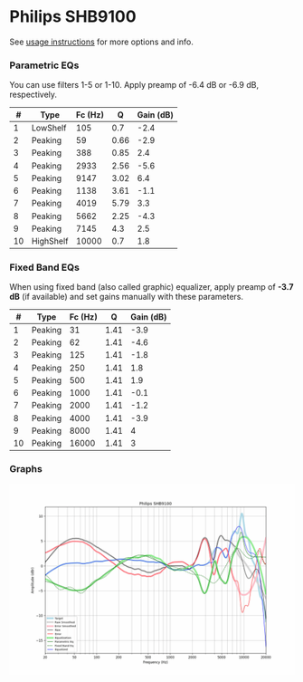 # Philips SHB9100
See [usage instructions](https://github.com/jaakkopasanen/AutoEq#usage) for more options and info.

### Parametric EQs
You can use filters 1-5 or 1-10. Apply preamp of -6.4 dB or -6.9 dB, respectively.

|   # | Type      |   Fc (Hz) |    Q |   Gain (dB) |
|-----|-----------|-----------|------|-------------|
|   1 | LowShelf  |       105 | 0.7  |        -2.4 |
|   2 | Peaking   |        59 | 0.66 |        -2.9 |
|   3 | Peaking   |       388 | 0.85 |         2.4 |
|   4 | Peaking   |      2933 | 2.56 |        -5.6 |
|   5 | Peaking   |      9147 | 3.02 |         6.4 |
|   6 | Peaking   |      1138 | 3.61 |        -1.1 |
|   7 | Peaking   |      4019 | 5.79 |         3.3 |
|   8 | Peaking   |      5662 | 2.25 |        -4.3 |
|   9 | Peaking   |      7145 | 4.3  |         2.5 |
|  10 | HighShelf |     10000 | 0.7  |         1.8 |

### Fixed Band EQs
When using fixed band (also called graphic) equalizer, apply preamp of **-3.7 dB** (if available) and set gains manually with these parameters.

|   # | Type    |   Fc (Hz) |    Q |   Gain (dB) |
|-----|---------|-----------|------|-------------|
|   1 | Peaking |        31 | 1.41 |        -3.9 |
|   2 | Peaking |        62 | 1.41 |        -4.6 |
|   3 | Peaking |       125 | 1.41 |        -1.8 |
|   4 | Peaking |       250 | 1.41 |         1.8 |
|   5 | Peaking |       500 | 1.41 |         1.9 |
|   6 | Peaking |      1000 | 1.41 |        -0.1 |
|   7 | Peaking |      2000 | 1.41 |        -1.2 |
|   8 | Peaking |      4000 | 1.41 |        -3.9 |
|   9 | Peaking |      8000 | 1.41 |         4   |
|  10 | Peaking |     16000 | 1.41 |         3   |

### Graphs
![](./Philips%20SHB9100.png)
